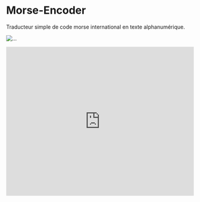 # Morse-Encoder
Traducteur simple de code morse international en texte alphanumérique.

![...](https://img.shields.io/badge/python-3-blue.svg)


<iframe height="400px" width="100%" src="https://repl.it/@elig_45/Morse-Encoder?lite=true" scrolling="no" frameborder="no" allowtransparency="true" allowfullscreen="true" sandbox="allow-forms allow-pointer-lock allow-popups allow-same-origin allow-scripts allow-modals"></iframe>

